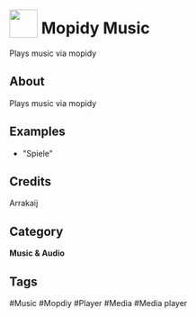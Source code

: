 # <img src="https://raw.githack.com/FortAwesome/Font-Awesome/master/svgs/solid/music.svg" card_color="#22A7F0" width="50" height="50" style="vertical-align:bottom"/> Mopidy Music
Plays music via mopidy

## About
Plays music via mopidy

## Examples
* "Spiele"

## Credits
Arrakaij

## Category
**Music & Audio**

## Tags
#Music
#Mopdiy
#Player
#Media
#Media player

